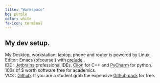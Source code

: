 ```yaml
---
title: "Workspace"
bg: purple
color: white
fa-icon: terminal
---
```


## My dev setup.

My Desktop, workstation, laptop, phone and router is powered by Linux. <br> 
Editor: Emacs (ofcourse!) with [prelude][1] .<br>
IDE : [Jetbrains][2] professional IDEs, [Clion][3] for C++ and [PyCharm][4] for python. 100s of $ worth software free for academics.<br>
VCS : [Github][5]. If you are a student grab the expensive [Github pack][6] for free. <br>

[1]: http://batsov.com/prelude/
[2]: https://www.jetbrains.com/
[3]: https://www.jetbrains.com/clion/
[4]: https://www.jetbrains.com/pycharm/?fromMenu
[5]: https://github.com/
[6]: https://education.github.com/pack